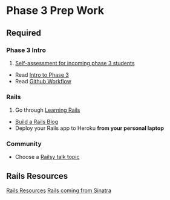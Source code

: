 # Phase 3 Prep Work

## Required

### Phase 3 Intro
1. [Self-assessment for incoming phase 3 students](self-assessment.md)
- Read [Intro to Phase 3](../resources/intro-to-p3.md)
- Read [Github Workflow](../resources/git-workflow.md)

### Rails
1. Go through [Learning Rails](./learning-rails.md)
- [Build a Rails Blog](../../../../rails-blog-challenge)
- Deploy your Rails app to Heroku **from your personal laptop**

### Community
- Choose a [Railsy talk topic](../resources/railsy-talk-topics.md)

## Rails Resources
[Rails Resources](../resources/rails-resources.md)
[Rails coming from Sinatra](./rails-sinatra.md)
